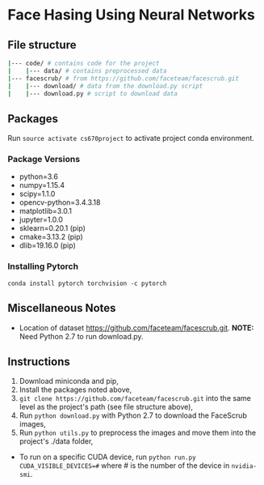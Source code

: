 # Face Hasing Using Neural Networks

## File structure

```bash
|--- code/ # contains code for the project
|    |--- data/ # contains preprocessed data
|--- facescrub/ # from https://github.com/faceteam/facescrub.git
|    |--- download/ # data from the download.py script
|    |--- download.py # script to download data
```

## Packages
Run `source activate cs670project` to activate project conda environment.

### Package Versions
- python=3.6
- numpy=1.15.4
- scipy=1.1.0
- opencv-python=3.4.3.18
- matplotlib=3.0.1
- jupyter=1.0.0
- sklearn=0.20.1 (pip)
- cmake=3.13.2 (pip)
- dlib=19.16.0 (pip)

### Installing Pytorch
`conda install pytorch torchvision -c pytorch`

## Miscellaneous Notes

- Location of dataset https://github.com/faceteam/facescrub.git. **NOTE:** Need Python 2.7 to run download.py.

## Instructions

1. Download miniconda and pip,
2. Install the packages noted above,
3. `git clone https://github.com/faceteam/facescrub.git` into the same level as the project's path (see file structure above),
4. Run `python download.py` with Python 2.7 to download the FaceScrub images,
5. Run `python utils.py` to preprocess the images and move them into the project's ./data folder,

- To run on a specific CUDA device, run `python run.py CUDA_VISIBLE_DEVICES=#` where # is the number of the device in `nvidia-smi`.
